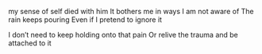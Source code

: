 my sense of self died with him
It bothers me in ways I am not aware of
The rain keeps pouring
Even if I pretend to ignore it

I don’t need to keep holding onto that pain
Or relive the trauma and be attached to it 